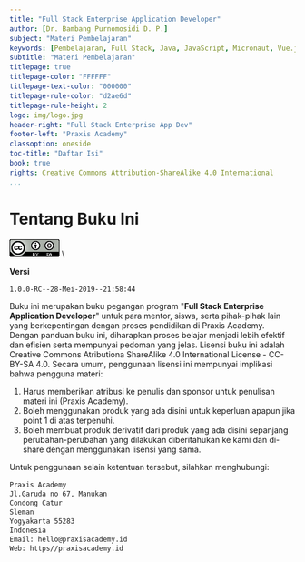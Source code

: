 ```yaml
---
title: "Full Stack Enterprise Application Developer"
author: [Dr. Bambang Purnomosidi D. P.]
subject: "Materi Pembelajaran"
keywords: [Pembelajaran, Full Stack, Java, JavaScript, Micronaut, Vue.js]
subtitle: "Materi Pembelajaran"
titlepage: true
titlepage-color: "FFFFFF"
titlepage-text-color: "000000"
titlepage-rule-color: "d2ae6d"
titlepage-rule-height: 2
logo: img/logo.jpg
header-right: "Full Stack Enterprise App Dev"
footer-left: "Praxis Academy"
classoption: oneside
toc-title: "Daftar Isi"
book: true
rights: Creative Commons Attribution-ShareAlike 4.0 International
...
```


# Tentang Buku Ini

![CC-BY-SA 4.0 International](img/cc-by-sa.png) \

**Versi** 

```
1.0.0-RC--28-Mei-2019--21:58:44
```

Buku ini merupakan buku pegangan program "**Full Stack Enterprise Application Developer**" untuk para
mentor, siswa, serta pihak-pihak lain yang berkepentingan dengan proses pendidikan di Praxis
Academy. Dengan panduan buku ini, diharapkan proses belajar menjadi lebih efektif dan efisien serta
mempunyai pedoman yang jelas. Lisensi buku ini adalah Creative Commons Atributiona ShareAlike 4.0
International License - CC-BY-SA 4.0. Secara umum, penggunaan lisensi ini mempunyai implikasi bahwa
pengguna materi: 

1.  Harus memberikan atribusi ke penulis dan sponsor untuk penulisan materi ini (Praxis Academy).
2.  Boleh menggunakan produk yang ada disini untuk keperluan apapun jika point 1 di atas terpenuhi.
3.  Boleh membuat produk derivatif dari produk yang ada disini sepanjang perubahan-perubahan yang dilakukan diberitahukan ke kami dan di-share dengan menggunakan lisensi yang sama.

Untuk penggunaan selain ketentuan tersebut, silahkan menghubungi:

```
Praxis Academy
Jl.Garuda no 67, Manukan 
Condong Catur
Sleman 
Yogyakarta 55283
Indonesia
Email: hello@praxisacademy.id
Web: https//praxisacademy.id
```
